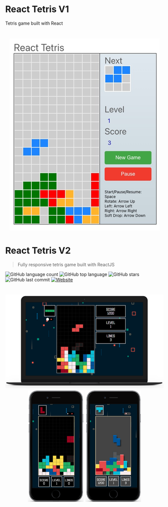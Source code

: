 # React Tetris V1

Tetris game built with React

<h1 align="center">
  <img alt="React tetris " title="#React tetris desktop" src="./images/game.jpg" />
</h1>



# React Tetris V2

> Fully responsive tetris game built with ReactJS

<p align="start">
	  <img alt="GitHub language count" src="https://img.shields.io/github/languages/count/mpirescarvalho/react-tetris?style=flat">
	  <img alt="GitHub top language" src="https://img.shields.io/github/languages/top/mpirescarvalho/react-tetris">
	  <img alt="GitHub stars" src="https://img.shields.io/github/stars/mpirescarvalho/react-tetris?style=social">
	  <img alt="GitHub last commit" src="https://img.shields.io/github/last-commit/mpirescarvalho/react-tetris">
	  <a href="https://mpirescarvalho.github.io/react-tetris/">
			<img alt="Website" src="https://img.shields.io/website?url=https%3A%2F%2Fmpirescarvalho.github.io/react-tetris">
    </a>
</p>

<h1 align="center">
  <img alt="React tetris desktop" title="#React tetris desktop" src="./assets/react-tetris-desktop-1.png" />
  <img width="35%" alt="React tetris mobile 2" title="#React tetris mobile 2" src="./assets/react-tetris-mobile-2.png" />
  <img width="35%" alt="React tetris mobile 1" title="#React tetris mobile 1" src="./assets/react-tetris-mobile-1.png" />
</h1>
